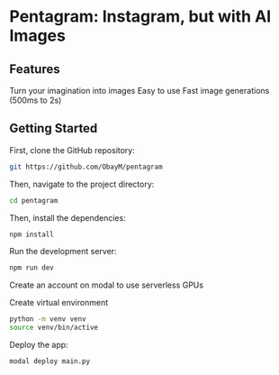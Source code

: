 # Pentagram: Instagram, but with AI Images

## Features
Turn your imagination into images
Easy to use
Fast image generations (500ms to 2s)

## Getting Started

First, clone the GitHub repository:

```bash
git https://github.com/ObayM/pentagram
```

Then, navigate to the project directory:

```bash
cd pentagram
```

Then, install the dependencies:

```bash
npm install
```

Run the development server:

```bash
npm run dev
```
Create an account on modal to use serverless GPUs

Create virtual environment
```bash
python -m venv venv
source venv/bin/active 
```

Deploy the app:
```bash
modal deploy main.py
```